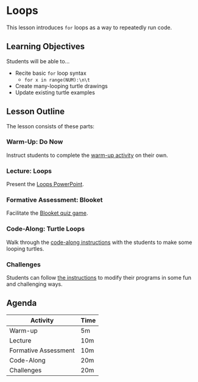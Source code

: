 # Loops
This lesson introduces `for` loops as a way to repeatedly run code.

## Learning Objectives
Students will be able to...

- Recite basic `for` loop syntax
  - `for x in range(NUM):\n\t`
- Create many-looping turtle drawings
- Update existing turtle examples

## Lesson Outline
The lesson consists of these parts:

### Warm-Up: Do Now
Instruct students to complete the [warm-up activity](WarmUpLoops.md) on their own.

### Lecture: Loops
Present the [Loops PowerPoint](Loops.pptx).

### Formative Assessment: Blooket
Facilitate the [Blooket quiz game](https://dashboard.blooket.com/set/659c0ae647d83f451d6ecaf0).

### Code-Along: Turtle Loops
Walk through the [code-along instructions](CodeAlongLoops.md) with the students to make some looping turtles.

### Challenges
Students can follow [the instructions](ChallengesLoops.md) to modify their programs in some fun and challenging ways.

## Agenda

| Activity | Time |
|-|-|
| Warm-up | 5m |
| Lecture | 10m |
| Formative Assessment | 10m |
| Code-Along | 20m |
| Challenges | 20m |
